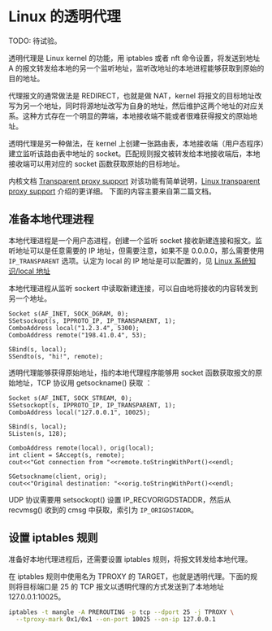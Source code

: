 # Linux 的透明代理 

TODO: 待试验。

透明代理是 Linux kernel 的功能，用 iptables 或者 nft 命令设置，将发送到地址 A 的报文转发给本地的另一个监听地址，监听改地址的本地进程能够获取到原始的目的地址。

代理报文的通常做法是 REDIRECT，也就是做 NAT，kernel 将报文的目标地址改写为另一个地址，同时将源地址改写为自身的地址，然后维护这两个地址的对应关系。这种方式存在一个明显的弊端，本地接收端不能或者很难获得报文的原始地址。

透明代理是另一种做法，在 kernel 上创建一张路由表，本地接收端（用户态程序）建立监听该路由表中地址的 socket。匹配规则报文被转发给本地接收端后，本地接收端可以用对应的 socket 函数获取原始的目标地址。 

内核文档 [Transparent proxy support][1] 对该功能有简单说明，[Linux transparent proxy support][2] 介绍的更详细。 下面的内容主要来自第二篇文档。

## 准备本地代理进程

本地代理进程是一个用户态进程，创建一个监听 socket 接收新建连接和报文。监听地址可以是任意需要的 IP 地址，但需要注意，如果不是 0.0.0.0，那么需要使用 `IP_TRANSPARENT` 选项。认定为 local 的 IP 地址是可以配置的，见 [Linux 系统知识/local 地址](../linuxsys/localip.md)


本地代理进程从监听 sockert 中读取新建连接，可以自由地将接收的内容转发到另一个地址。

```
Socket s(AF_INET, SOCK_DGRAM, 0);
SSetsockopt(s, IPPROTO_IP, IP_TRANSPARENT, 1);
ComboAddress local("1.2.3.4", 5300);
ComboAddress remote("198.41.0.4", 53);

SBind(s, local);
SSendto(s, "hi!", remote);
```

透明代理能够获得原始地址，指的本地代理程序能够用 socket 函数获取报文的原始地址，TCP 协议用 getsockname() 获取 ：

```
Socket s(AF_INET, SOCK_STREAM, 0);
SSetsockopt(s, IPPROTO_IP, IP_TRANSPARENT, 1);
ComboAddress local("127.0.0.1", 10025);

SBind(s, local);
SListen(s, 128);

ComboAddress remote(local), orig(local);
int client = SAccept(s, remote);
cout<<"Got connection from "<<remote.toStringWithPort()<<endl;

SGetsockname(client, orig);
cout<<"Original destination: "<<orig.toStringWithPort()<<endl;
```

UDP 协议需要用 setsockopt() 设置 IP_RECVORIGDSTADDR，然后从 recvmsg() 收到的 cmsg 中获取，索引为 `IP_ORIGDSTADDR`。


## 设置 iptables 规则

准备好本地代理进程后，还需要设置 iptables 规则，将报文转发给本地代理。

在 iptables 规则中使用名为 TPROXY 的 TARGET，也就是透明代理。下面的规则将目标端口是 25 的 TCP 报文以透明代理的方式发送到了本地地址 127.0.0.1:10025。

```sh
iptables -t mangle -A PREROUTING -p tcp --dport 25 -j TPROXY \
  --tproxy-mark 0x1/0x1 --on-port 10025 --on-ip 127.0.0.1
```

[1]: https://www.kernel.org/doc/Documentation/networking/tproxy.txt "Transparent proxy support"
[2]: https://powerdns.org/tproxydoc/tproxy.md.html "Linux transparent proxy support"
